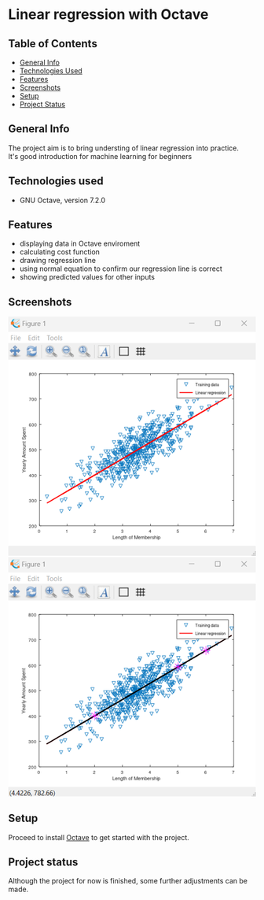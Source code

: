 # Linear regression with Octave

## Table of Contents
* [General Info](#general-info)
* [Technologies Used](#technologies-used)
* [Features](#features)
* [Screenshots](#screenshots)
* [Setup](#setup)
* [Project Status](#project-status)

## General Info
The project aim is to bring understing of linear regression into practice. </br>
It's good introduction for machine learning for beginners

## Technologies used
* GNU Octave, version 7.2.0

## Features
* displaying data in Octave enviroment
* calculating cost function
* drawing regression line
* using normal equation to confirm our regression line is correct
* showing predicted values for other inputs

## Screenshots

![regression line](illustrations/regression_line.png)
</br>
![predict values](illustrations/predict.png)

## Setup
Proceed to install [Octave](https://octave.org/download) to get started with the project.

## Project status
Although the project for now is finished, some further adjustments can be made.
